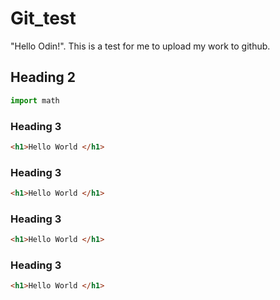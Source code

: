 # Git_test

"Hello Odin!". This is a test for me to upload my work to github.

## Heading 2

```Python
import math

```

### Heading 3

```HTML
<h1>Hello World </h1>

```

### Heading 3

```HTML
<h1>Hello World </h1>

```

### Heading 3

```HTML
<h1>Hello World </h1>

```

### Heading 3

```HTML
<h1>Hello World </h1>

```
